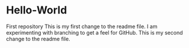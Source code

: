 # Hello-World
First repository
This is my first change to the readme file.
I am experimenting with branching to get a feel for GitHub.
This is my second change to the readme file.
